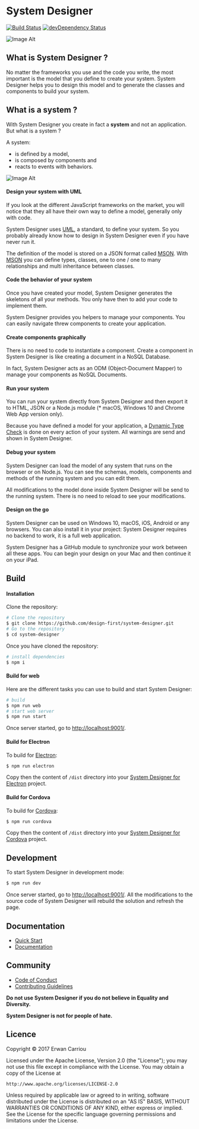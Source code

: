 # System Designer

[![Build Status](https://travis-ci.org/design-first/system-designer.svg?branch=master)](https://travis-ci.org/design-first/system-designer)
[![devDependency Status](https://david-dm.org/design-first/system-designer/dev-status.svg)](https://david-dm.org/design-first/system-designer#info=devDependencies)

![Image Alt](https://designfirst.io/img/systemdesignerv2.png)

## What is System Designer ?

No matter the frameworks you use and the code you write, the most important is the model that you define to create your system. System Designer helps you to design this model and to generate the classes and components to build your system.

## What is a system ?

With System Designer you create in fact a **system** and not an application. But what is a system ?

A system:

* is defined by a model,
* is composed by components and
* reacts to events with behaviors.

![Image Alt](https://designfirst.io/img/system.png)

#### Design your system with UML

If you look at the different JavaScript frameworks on the market, you will notice that they all have their own way to define a model, generally only with code.

System Designer uses [UML](http://www.uml.org), a standard, to define your system. So you probably already know how to design in System Designer even if you have never run it.

The definition of the model is stored on a JSON format called [MSON](https://system-runtime.readme.io/docs/design-your-model#section-mson). With [MSON](https://system-runtime.readme.io/docs/design-your-model#section-mson) you can define types, classes, one to one / one to many relationships and multi inheritance between classes.

#### Code the behavior of your system

Once you have created your model, System Designer generates the skeletons of all your methods. You only have then to add your code to implement them.

System Designer provides you helpers to manage your components. You can easily navigate threw components to create your application.

#### Create components graphically

There is no need to code to instantiate a component. Create a component in System Designer is like creating a document in a NoSQL Database.

In fact, System Designer acts as an ODM (Object-Document Mapper) to manage your components as NoSQL Documents.

#### Run your system

You can run your system directly from System Designer and then export it to HTML, JSON or a Node.js module (* macOS, Windows 10 and Chrome Web App version only).

Because you have defined a model for your application, a [Dynamic Type Check](https://en.wikipedia.org/wiki/Type_system#DYNAMIC) is done on every action of your system. All warnings are send and shown in System Designer.

#### Debug your system

System Designer can load the model of any system that runs on the browser or on Node.js. You can see the schemas, models, components and methods of the running system and you can edit them.

All modifications to the model done inside System Designer will be send to the running system. There is no need to reload to see your modifications.

#### Design on the go

System Designer can be used on Windows 10, macOS, iOS, Android or any browsers. You can also install it in your project: System Designer requires no backend to work, it is a full web application.

System Designer has a GitHub module to synchronize your work between all these apps. You can begin your design on your Mac and then continue it on your iPad.

## Build

#### Installation

Clone the repository:

```sh
# Clone the repository
$ git clone https://github.com/design-first/system-designer.git
# Go to the repository
$ cd system-designer
```

Once you have cloned the repository:

```sh
# install dependencies
$ npm i
```	 	

#### Build for web

Here are the different tasks you can use to build and start System Designer:

```sh
# build
$ npm run web
# start web server
$ npm run start
```

Once server started, go to [http://localhost:9001/](http://localhost:9001/).

#### Build for Electron

To build for [Electron](http://electron.atom.io):

```sh
$ npm run electron
```

Copy then the content of `/dist` directory into your [System Designer for Electron](https://github.com/design-first/system-designer-electron) project.

#### Build for Cordova

To build for [Cordova](http://cordova.apache.org):

```sh
$ npm run cordova
```

Copy then the content of `/dist` directory into your [System Designer for Cordova](https://github.com/design-first/system-designer-cordova) project.

## Development

To start System Designer in development mode:

```sh
$ npm run dev
```

Once server started, go to [http://localhost:9001/](http://localhost:9001/). All the modifications to the source code of System Designer will rebuild the solution and refresh the page.

## Documentation

* [Quick Start](https://system-designer.readme.io/docs/quick-start)
* [Documentation](https://system-designer.readme.io/)

## Community

* [Code of Conduct](CODE_OF_CONDUCT.md)
* [Contributing Guidelines](CONTRIBUTING.md)

**Do not use System Designer if you do not believe in Equality and Diversity.**

**System Designer is not for people of hate.**

## Licence

Copyright © 2017 Erwan Carriou

Licensed under the Apache License, Version 2.0 (the "License");
you may not use this file except in compliance with the License.
You may obtain a copy of the License at

    http://www.apache.org/licenses/LICENSE-2.0

Unless required by applicable law or agreed to in writing, software
distributed under the License is distributed on an "AS IS" BASIS,
WITHOUT WARRANTIES OR CONDITIONS OF ANY KIND, either express or implied.
See the License for the specific language governing permissions and
limitations under the License. 
